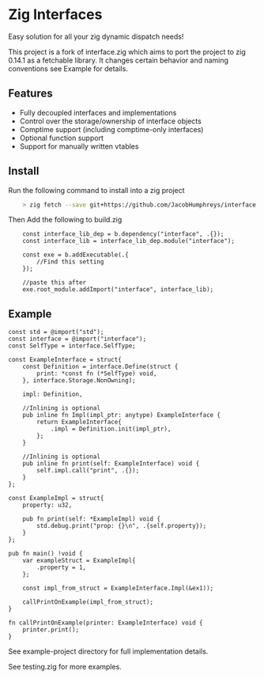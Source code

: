 # Zig Interfaces
Easy solution for all your zig dynamic dispatch needs!

This project is a fork of interface.zig which aims to port the project to zig 0.14.1
as a fetchable library. It changes certain behavior and naming conventions see Example 
for details.

## Features
- Fully decoupled interfaces and implementations
- Control over the storage/ownership of interface objects
- Comptime support (including comptime-only interfaces)
- Optional function support
- Support for manually written vtables

## Install
Run the following command to install into a zig project

```bash 
    > zig fetch --save git+https://github.com/JacobHumphreys/interface.zig.git
```

Then Add the following to build.zig

```zig
    const interface_lib_dep = b.dependency("interface", .{});
    const interface_lib = interface_lib_dep.module("interface");

    const exe = b.addExecutable(.{
        //Find this setting
    });

    //paste this after
    exe.root_module.addImport("interface", interface_lib);
```

## Example

```zig
const std = @import("std");
const interface = @import("interface");
const SelfType = interface.SelfType;

const ExampleInterface = struct{
    const Definition = interface.Define(struct {
        print: *const fn (*SelfType) void,
    }, interface.Storage.NonOwning);

    impl: Definition,

    //Inlining is optional
    pub inline fn Impl(impl_ptr: anytype) ExampleInterface {
        return ExampleInterface{
            .impl = Definition.init(impl_ptr),
        };
    }

    //Inlining is optional
    pub inline fn print(self: ExampleInterface) void {
        self.impl.call("print", .{});
    }
};

const ExampleImpl = struct{
    property: u32,

    pub fn print(self: *ExampleImpl) void {
        std.debug.print("prop: {}\n", .{self.property});
    }
};

pub fn main() !void {
    var exampleStruct = ExampleImpl{
        .property = 1,
    };

    const impl_from_struct = ExampleInterface.Impl(&ex1));

    callPrintOnExample(impl_from_struct);
}

fn callPrintOnExample(printer: ExampleInterface) void {
    printer.print();
}
```
See example-project directory for full implementation details.

See testing.zig for more examples.

